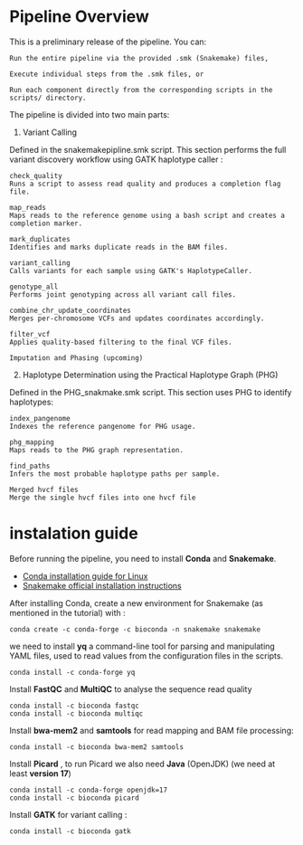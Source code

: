 # Pipeline Overview

This is a preliminary release of the pipeline. You can:

    Run the entire pipeline via the provided .smk (Snakemake) files,

    Execute individual steps from the .smk files, or

    Run each component directly from the corresponding scripts in the scripts/ directory.

 The pipeline is divided into two main parts:
1. Variant Calling

Defined in the snakemakepipline.smk script. This section performs the full variant discovery workflow using GATK haplotype caller :

    check_quality
    Runs a script to assess read quality and produces a completion flag file.

    map_reads
    Maps reads to the reference genome using a bash script and creates a completion marker.

    mark_duplicates
    Identifies and marks duplicate reads in the BAM files.

    variant_calling
    Calls variants for each sample using GATK's HaplotypeCaller.

    genotype_all
    Performs joint genotyping across all variant call files.

    combine_chr_update_coordinates
    Merges per-chromosome VCFs and updates coordinates accordingly.

    filter_vcf
    Applies quality-based filtering to the final VCF files.

    Imputation and Phasing (upcoming)


2. Haplotype Determination using the Practical Haplotype Graph (PHG)

Defined in the PHG_snakmake.smk script. This section uses PHG to identify haplotypes:

    index_pangenome
    Indexes the reference pangenome for PHG usage.

    phg_mapping
    Maps reads to the PHG graph representation.

    find_paths
    Infers the most probable haplotype paths per sample.
    
    Merged hvcf files
    Merge the single hvcf files into one hvcf file

# instalation guide 

Before running the pipeline, you need to install **Conda** and **Snakemake**.

- [Conda installation guide for Linux](https://docs.conda.io/projects/conda/en/latest/user-guide/install/linux.html)  
-  [Snakemake official installation instructions](https://snakemake.readthedocs.io/en/stable/getting_started/installation.html)

After installing Conda, create a new environment for Snakemake (as mentioned in the tutorial) with :

```
conda create -c conda-forge -c bioconda -n snakemake snakemake
```
 we need to install **yq** a command-line tool for parsing and manipulating YAML files, used to read values from the configuration files in the scripts.

```
conda install -c conda-forge yq
```

Install **FastQC** and **MultiQC** to analyse the sequence read quality

```
conda install -c bioconda fastqc
conda install -c bioconda multiqc

```

Install **bwa-mem2** and **samtools** for read mapping and BAM file processing:

```
conda install -c bioconda bwa-mem2 samtools
```

Install **Picard** , to run Picard we also need **Java** (OpenJDK) (we need at least **version 17**)

```
conda install -c conda-forge openjdk=17
conda install -c bioconda picard

```
Install **GATK** for variant calling :
```
conda install -c bioconda gatk
```





